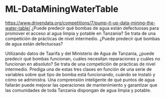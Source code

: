 # ML-DataMiningWaterTable

https://www.drivendata.org/competitions/7/pump-it-up-data-mining-the-water-table/
¿Puede predecir qué bombas de agua están defectuosas para promover el acceso al agua limpia y potable en Tanzania? Se trata de una competición de prácticas de nivel intermedio. ¿Puede predecir qué bombas de agua están defectuosas?

Utilizando datos de Taarifa y del Ministerio de Agua de Tanzania, ¿puede predecir qué bombas funcionan, cuáles necesitan reparaciones y cuáles no funcionan en absoluto? Se trata de una competición de prácticas de nivel intermedio. Prediga una de estas tres clases en función de una serie de variables sobre qué tipo de bomba está funcionando, cuándo se instaló y cómo se administra. Una comprensión inteligente de qué puntos de agua fallarán puede mejorar las operaciones de mantenimiento y garantizar que las comunidades de toda Tanzania dispongan de agua limpia y potable.
